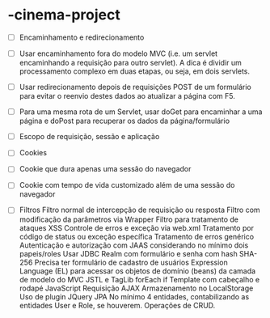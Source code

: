 # -cinema-project
- [ ] Encaminhamento e redirecionamento

- [ ] Usar encaminhamento fora do modelo MVC (i.e. um servlet encaminhando a requisição para outro servlet). A dica é dividir um processamento complexo em duas etapas, ou seja, em dois servlets.

- [ ] Usar redirecionamento depois de requisições POST de um formulário para evitar o reenvio destes dados ao atualizar a página com F5.

- [ ] Para uma mesma rota de um Servlet, usar doGet para encaminhar a uma página e doPost para recuperar os dados da página/formulário

- [ ] Escopo de requisição, sessão e aplicação
- [ ] Cookies
- [ ] Cookie que dura apenas uma sessão do navegador
- [ ] Cookie com tempo de vida customizado além de uma sessão do navegador
- [ ] Filtros
Filtro normal de intercepção de requisição ou resposta
Filtro com modificação da parâmetros via Wrapper
Filtro para tratamento de ataques XSS
Controle de erros e exceção via web.xml
Tratamento por código de status ou exceção específica
Tratamento de erros genérico
Autenticação e autorização com JAAS considerando no mínimo dois papeis/roles
Usar JDBC Realm com formulário e senha com hash SHA-256
Precisa ter formulário de cadastro de usuários
Expression Language (EL) para acessar os objetos de domínio (beans) da camada de modelo do MVC
JSTL e TagLib
forEach
if
Template com cabeçalho e rodapé
JavaScript
Requisição AJAX
Armazenamento no LocalStorage
Uso de plugin JQuery
JPA
No mínimo 4 entidades, contabilizando as entidades User e Role, se houverem.
Operações de CRUD.
